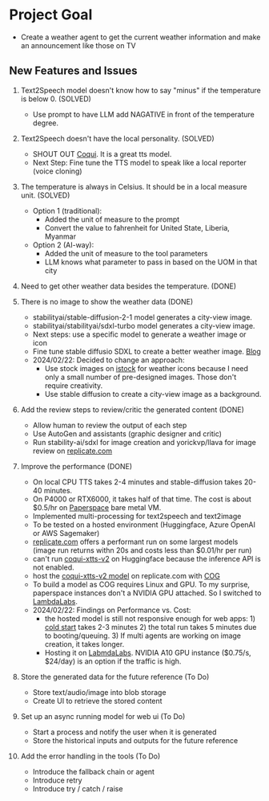 # Project Goal

* Create a weather agent to get the current weather information and make an announcement like those on TV

## New Features and Issues

1. Text2Speech model doesn't know how to say "minus" if the temperature is below 0. (SOLVED)
    * Use prompt to have LLM add NAGATIVE in front of the temperature degree. 

2. Text2Speech doesn't have the local personality. (SOLVED)
    * SHOUT OUT [Coqui](https://github.com/coqui-ai/TTS). It is a great tts model. 
    * Next Step: Fine tune the TTS model to speak like a local reporter (voice cloning)

3. The temperature is always in Celsius. It should be in a local measure unit. (SOLVED)
    * Option 1 (traditional):  
        - Added the unit of measure to the prompt
        - Convert the value to fahrenheit for United State, Liberia, Myanmar
    * Option 2 (AI-way):  
        - Added the unit of measure to the tool parameters
        - LLM knows what parameter to pass in based on the UOM in that city 

4. Need to get other weather data besides the temperature. (DONE)

5. There is no image to show the weather data (DONE)
    * stabilityai/stable-diffusion-2-1 model generates a city-view image. 
    * stabilityai/stabilityai/sdxl-turbo model generates a city-view image. 
    * Next steps: use a specific model to generate a weather image or icon 
    * Fine tune stable diffusio SDXL to create a better weather image. [Blog](https://replicate.com/blog/fine-tune-sdxl) 
    * 2024/02/22: Decided to change an approach: 
        - Use stock images on [istock](https://www.istockphoto.com/photos/weather-forecast-app) for weather icons because I need only a small number of pre-designed images. Those don't require creativity. 
        - Use stable diffusion to create a city-view image as a background. 

6. Add the review steps to review/critic the generated content (DONE)
    * Allow human to review the output of each step 
    * Use AutoGen and assistants (graphic designer and critic)
    * Run stability-ai/sdxl for image creation and yorickvp/llava for image review on [replicate.com](https://replicate.com)

7. Improve the performance (DONE)
    * On local CPU TTS takes 2-4 minutes and stable-diffusion takes 20-40 minutes. 
    * On P4000 or RTX6000, it takes half of that time. The cost is about $0.5/hr on [Paperspace](https://paperspace.com) bare metal VM. 
    * Implemented multi-processing for text2speech and text2image
    * To be tested on a hosted environment (Huggingface, Azure OpenAI or AWS Sagemaker)
    * [replicate.com](https://replicate.com) offers a performant run on some largest models (image run returns withn 20s and costs less than $0.01/hr per run)
    * can't run [coqui-xtts-v2](https://huggingface.co/coqui/XTTS-v2) on Huggingface because the inference API is not enabled. 
    * host the [coqui-xtts-v2 model](https://replicate.com/jaredlang/coqui-xtts-v2) on replicate.com with [COG](https://replicate.com/docs/guides/push-a-model) 
    * To build a model as COG requires Linux and GPU. To my surprise, paperspace instances don't a NVIDIA GPU attached. So I switched to [LambdaLabs](https://lambdalabs.com/). 
    * 2024/02/22: Findings on Performance vs. Cost: 
        - the hosted model is still not responsive enough for web apps: 1) [cold start](https://replicate.com/docs/how-does-replicate-work#cold-boots) takes 2-3 minutes 2) the total run takes 5 minutes due to booting/queuing. 3) If multi agents are working on image creation, it takes longer. 
        - Hosting it on [LabmdaLabs](https://lambdalabs.com/). NVIDIA A10 GPU instance ($0.75/s, $24/day) is an option if the traffic is high. 

8. Store the generated data for the future reference (To Do)
    * Store text/audio/image into blob storage 
    * Create UI to retrieve the stored content 

9. Set up an async running model for web ui (To Do)
    * Start a process and notify the user when it is generated 
    * Store the historical inputs and outputs for the future reference

10. Add the error handling in the tools (To Do)
    * Introduce the fallback chain or agent
    * Introduce retry 
    * Introduce try / catch / raise
